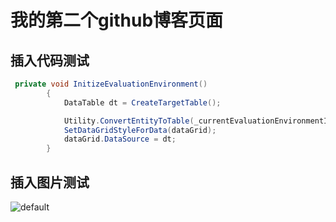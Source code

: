 # 我的第二个github博客页面
## 插入代码测试
```cs
 private void InitizeEvaluationEnvironment()
        {
            DataTable dt = CreateTargetTable();

            Utility.ConvertEntityToTable(_currentEvaluationEnvironmentInfo, dt);
            SetDataGridStyleForData(dataGrid);
            dataGrid.DataSource = dt;
        }
```
## 插入图片测试

![default](https://user-images.githubusercontent.com/16028271/28612196-0dfc48a4-7221-11e7-863b-01c89929ae40.jpg)
